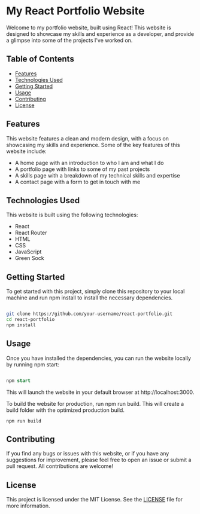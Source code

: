# My React Portfolio Website

Welcome to my portfolio website, built using React! This website is designed to showcase my skills and experience as a developer, and provide a glimpse into some of the projects I've worked on.
## Table of Contents

- [Features](#features)
- [Technologies Used](#technologies-used)
- [Getting Started](#getting-started)
- [Usage](#usage)
- [Contributing](#contributing)
- [License](#license)

## Features

This website features a clean and modern design, with a focus on showcasing my skills and experience. Some of the key features of this website include:

- A home page with an introduction to who I am and what I do
- A portfolio page with links to some of my past projects
- A skills page with a breakdown of my technical skills and expertise
- A contact page with a form to get in touch with me

## Technologies Used

This website is built using the following technologies:

- React
- React Router
- HTML
- CSS
- JavaScript
- Green Sock

## Getting Started

To get started with this project, simply clone this repository to your local machine and run npm install to install the necessary dependencies.

```bash

git clone https://github.com/your-username/react-portfolio.git
cd react-portfolio
npm install
```

## Usage

Once you have installed the dependencies, you can run the website locally by running npm start:

```sql

npm start
```

This will launch the website in your default browser at http://localhost:3000.

To build the website for production, run npm run build. This will create a build folder with the optimized production build.

```
npm run build
```

## Contributing

If you find any bugs or issues with this website, or if you have any suggestions for improvement, please feel free to open an issue or submit a pull request. All contributions are welcome!
## License

This project is licensed under the MIT License. See the [LICENSE](https://github.com/Paulracisz/react-portfolio/blob/master/LICENSE) file for more information.
